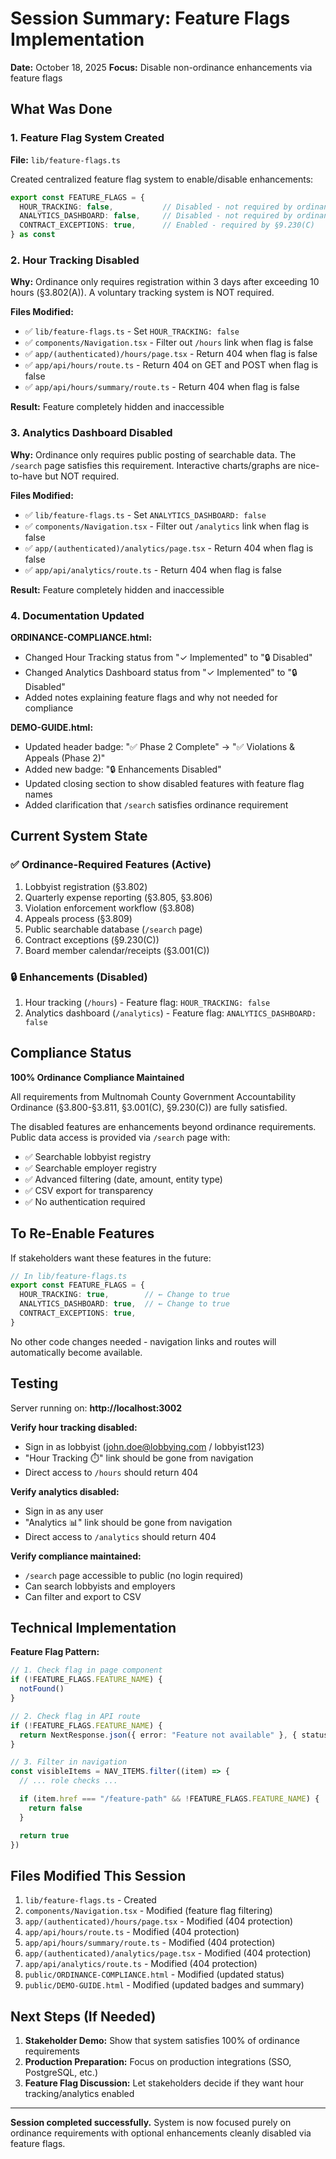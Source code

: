 # Session Summary: Feature Flags Implementation
**Date:** October 18, 2025
**Focus:** Disable non-ordinance enhancements via feature flags

## What Was Done

### 1. Feature Flag System Created
**File:** `lib/feature-flags.ts`

Created centralized feature flag system to enable/disable enhancements:

```typescript
export const FEATURE_FLAGS = {
  HOUR_TRACKING: false,           // Disabled - not required by ordinance
  ANALYTICS_DASHBOARD: false,     // Disabled - not required by ordinance
  CONTRACT_EXCEPTIONS: true,      // Enabled - required by §9.230(C)
} as const
```

### 2. Hour Tracking Disabled

**Why:** Ordinance only requires registration within 3 days after exceeding 10 hours (§3.802(A)). A voluntary tracking system is NOT required.

**Files Modified:**
- ✅ `lib/feature-flags.ts` - Set `HOUR_TRACKING: false`
- ✅ `components/Navigation.tsx` - Filter out `/hours` link when flag is false
- ✅ `app/(authenticated)/hours/page.tsx` - Return 404 when flag is false
- ✅ `app/api/hours/route.ts` - Return 404 on GET and POST when flag is false
- ✅ `app/api/hours/summary/route.ts` - Return 404 when flag is false

**Result:** Feature completely hidden and inaccessible

### 3. Analytics Dashboard Disabled

**Why:** Ordinance only requires public posting of searchable data. The `/search` page satisfies this requirement. Interactive charts/graphs are nice-to-have but NOT required.

**Files Modified:**
- ✅ `lib/feature-flags.ts` - Set `ANALYTICS_DASHBOARD: false`
- ✅ `components/Navigation.tsx` - Filter out `/analytics` link when flag is false
- ✅ `app/(authenticated)/analytics/page.tsx` - Return 404 when flag is false
- ✅ `app/api/analytics/route.ts` - Return 404 when flag is false

**Result:** Feature completely hidden and inaccessible

### 4. Documentation Updated

**ORDINANCE-COMPLIANCE.html:**
- Changed Hour Tracking status from "✓ Implemented" to "🔒 Disabled"
- Changed Analytics Dashboard status from "✓ Implemented" to "🔒 Disabled"
- Added notes explaining feature flags and why not needed for compliance

**DEMO-GUIDE.html:**
- Updated header badge: "✅ Phase 2 Complete" → "✅ Violations & Appeals (Phase 2)"
- Added new badge: "🔒 Enhancements Disabled"
- Updated closing section to show disabled features with feature flag names
- Added clarification that `/search` satisfies ordinance requirement

## Current System State

### ✅ Ordinance-Required Features (Active)
1. Lobbyist registration (§3.802)
2. Quarterly expense reporting (§3.805, §3.806)
3. Violation enforcement workflow (§3.808)
4. Appeals process (§3.809)
5. Public searchable database (`/search` page)
6. Contract exceptions (§9.230(C))
7. Board member calendar/receipts (§3.001(C))

### 🔒 Enhancements (Disabled)
1. Hour tracking (`/hours`) - Feature flag: `HOUR_TRACKING: false`
2. Analytics dashboard (`/analytics`) - Feature flag: `ANALYTICS_DASHBOARD: false`

## Compliance Status

**100% Ordinance Compliance Maintained**

All requirements from Multnomah County Government Accountability Ordinance (§3.800-§3.811, §3.001(C), §9.230(C)) are fully satisfied.

The disabled features are enhancements beyond ordinance requirements. Public data access is provided via `/search` page with:
- ✅ Searchable lobbyist registry
- ✅ Searchable employer registry
- ✅ Advanced filtering (date, amount, entity type)
- ✅ CSV export for transparency
- ✅ No authentication required

## To Re-Enable Features

If stakeholders want these features in the future:

```typescript
// In lib/feature-flags.ts
export const FEATURE_FLAGS = {
  HOUR_TRACKING: true,        // ← Change to true
  ANALYTICS_DASHBOARD: true,  // ← Change to true
  CONTRACT_EXCEPTIONS: true,
}
```

No other code changes needed - navigation links and routes will automatically become available.

## Testing

Server running on: **http://localhost:3002**

**Verify hour tracking disabled:**
- Sign in as lobbyist (john.doe@lobbying.com / lobbyist123)
- "Hour Tracking ⏱️" link should be gone from navigation
- Direct access to `/hours` should return 404

**Verify analytics disabled:**
- Sign in as any user
- "Analytics 📊" link should be gone from navigation
- Direct access to `/analytics` should return 404

**Verify compliance maintained:**
- `/search` page accessible to public (no login required)
- Can search lobbyists and employers
- Can filter and export to CSV

## Technical Implementation

**Feature Flag Pattern:**
```typescript
// 1. Check flag in page component
if (!FEATURE_FLAGS.FEATURE_NAME) {
  notFound()
}

// 2. Check flag in API route
if (!FEATURE_FLAGS.FEATURE_NAME) {
  return NextResponse.json({ error: "Feature not available" }, { status: 404 })
}

// 3. Filter in navigation
const visibleItems = NAV_ITEMS.filter((item) => {
  // ... role checks ...

  if (item.href === "/feature-path" && !FEATURE_FLAGS.FEATURE_NAME) {
    return false
  }

  return true
})
```

## Files Modified This Session

1. `lib/feature-flags.ts` - Created
2. `components/Navigation.tsx` - Modified (feature flag filtering)
3. `app/(authenticated)/hours/page.tsx` - Modified (404 protection)
4. `app/api/hours/route.ts` - Modified (404 protection)
5. `app/api/hours/summary/route.ts` - Modified (404 protection)
6. `app/(authenticated)/analytics/page.tsx` - Modified (404 protection)
7. `app/api/analytics/route.ts` - Modified (404 protection)
8. `public/ORDINANCE-COMPLIANCE.html` - Modified (updated status)
9. `public/DEMO-GUIDE.html` - Modified (updated badges and summary)

## Next Steps (If Needed)

1. **Stakeholder Demo:** Show that system satisfies 100% of ordinance requirements
2. **Production Preparation:** Focus on production integrations (SSO, PostgreSQL, etc.)
3. **Feature Flag Discussion:** Let stakeholders decide if they want hour tracking/analytics enabled

---

**Session completed successfully.** System is now focused purely on ordinance requirements with optional enhancements cleanly disabled via feature flags.
